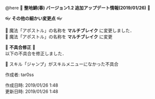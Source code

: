 @here 
:cherry_blossom:  **__整地鯖(春) バージョン1.2 追加アップデート情報(2019/01/26)__** :cherry_blossom:  


:eyeglasses: **__その他の細かい変更点__** :eyeglasses:    

:diamond_shape_with_a_dot_inside: 魔法「アポストル」の名称を **マルチブレイク** に変更しました．  
:diamond_shape_with_a_dot_inside: 魔法「アポストル」の名称を **マルチブレイク** に変更


:bow: **__不具合修正__** :bow:   
以下の不具合を修正しました．  

:diamond_shape_with_a_dot_inside: スキル「ジャンプ」がスキルメニューになかった不具合  



作成者: tar0ss  

作成日時: 2019/01/26 1:48  
更新日時: 2019/01/26 1:48